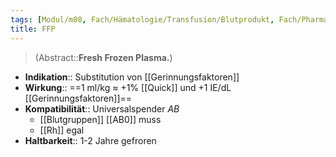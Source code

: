 ```yaml
---
tags: [Modul/m08, Fach/Hämatologie/Transfusion/Blutprodukt, Fach/Pharmakologie/Medikament]
title: FFP
---
```

> (Abstract::**Fresh Frozen Plasma.**)
- **Indikation**:: Substitution von [[Gerinnungsfaktoren]]
- **Wirkung**:: ==1 ml/kg ≈ +1% [[Quick]] und +1 IE/dL [[Gerinnungsfaktoren]]==
- **Kompatibilität**:: Universalspender *AB*
	- [[Blutgruppen]] [[AB0]] muss
	- [[Rh]] egal
- **Haltbarkeit**:: 1-2 Jahre gefroren
